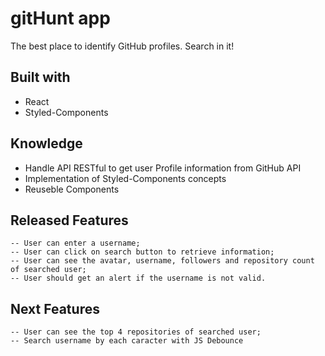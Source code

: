 # gitHunt app

The best place to identify GitHub profiles. Search in it!

## Built with

- React
- Styled-Components

## Knowledge

- Handle API RESTful to get user Profile information from GitHub API
- Implementation of Styled-Components concepts
- Reuseble Components

## Released Features

    -- User can enter a username;
    -- User can click on search button to retrieve information;
    -- User can see the avatar, username, followers and repository count of searched user;
    -- User should get an alert if the username is not valid.

## Next Features

    -- User can see the top 4 repositories of searched user;
    -- Search username by each caracter with JS Debounce
